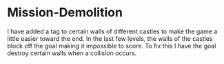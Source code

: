 # Mission-Demolition

I have added a tag to certain walls of different castles to make the game a little easier toward the end.  In the last few levels, the walls of the castles block off the goal making it impossible to score.  To fix this I have the goal destroy certain walls when a collision occurs.